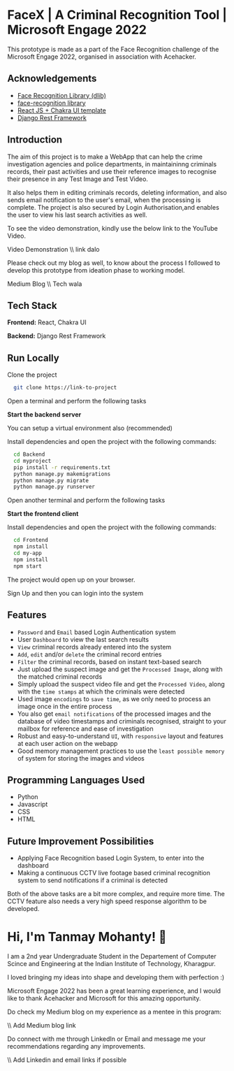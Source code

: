 
# FaceX | A Criminal Recognition Tool | Microsoft Engage 2022

This prototype is made as a part of the Face Recognition challenge of the Microsoft Engage 2022, organised in association with Acehacker.




## Acknowledgements

 - [Face Recognition Library (dlib)](https://github.com/davisking/dlib)
 - [face-recognition library](https://github.com/ageitgey/face_recognition)
 - [React JS + Chakra UI template](https://demos.creative-tim.com/docs-vision-ui-dashboard-chakra/)
 - [Django Rest Framework](https://betterprogramming.pub/create-a-machine-learning-api-with-django-rest-framework-967571640c46)
 


## Introduction

The aim of this project is to make a WebApp that can help the crime investigation
agencies and police departments, in maintaininng criminals records, their past activities and use their reference images to 
recognise their presence in any Test Image and Test Video.

It also helps them in editing criminals records, deleting information, 
and also sends email notification to the user's email, when the processing is complete.
The project is also secured by Login Authorisation,and enables the user to 
view his last search activities as well.

To see the video demonstration, kindly use the below link to the YouTube Video.

Video Demonstration \\\ link dalo

Please check out my blog as well, to know about the process I followed
to develop this prototype from ideation phase to working model.

Medium Blog  \\\ Tech wala




## Tech Stack

**Frontend:** React, Chakra UI 

**Backend:** Django Rest Framework 





## Run Locally

Clone the project

```bash
  git clone https://link-to-project
```

Open a terminal and perform the following tasks

**Start the backend server**

You can setup a virtual environment also (recommended)

Install dependencies and open the project with the following commands:
```bash
  cd Backend
  cd myproject
  pip install -r requirements.txt
  python manage.py makemigrations
  python manage.py migrate
  python manage.py runserver
```

Open another terminal and perform the following tasks

**Start the frontend client**

Install dependencies and open the project with the following commands:
```bash
  cd Frontend
  npm install
  cd my-app
  npm install
  npm start
```

The project would open up on your browser.

Sign Up and then you can login into the system

## Features

- `Password` and `Email` based Login Authentication system
- User `Dashboard` to view the last search results
- `View` criminal records already entered into the system
- `Add`, `edit` and/or `delete` the criminal record entries
- `Filter` the criminal records, based on instant text-based search
- Just upload the suspect image and get the `Processed Image`, along 
    with the matched criminal records
- Simply upload the suspect video file and get the `Processed Video`, 
    along with the `time stamps` at which the criminals were detected
- Used image `encodings` to `save time`, as we only need to process an image once in the entire process
- You also get `email notifications` of the processed images and the database
    of video timestamps and criminals recognised, straight to your mailbox for 
    reference and ease of investigation
- Robust and easy-to-understand `UI`, with `responsive` layout and features at each user
    action on the webapp
- Good memory management practices to use the `least possible memory` of system for 
    storing the images and videos

## Programming Languages Used

- Python
- Javascript
- CSS
- HTML
## Future Improvement Possibilities

- Applying Face Recognition based Login System, to enter into the dashboard
- Making a continuous CCTV live footage based criminal recognition system
    to send notifications if a criminal is detected

Both of the above tasks are a bit more complex, and require more time.
The CCTV feature also needs a very high speed response algorithm to be developed.


# Hi, I'm Tanmay Mohanty! 👋

I am a 2nd year Undergraduate Student in the Departement of Computer 
Scince and Engineering at the Indian Institute of Technology,
Kharagpur.

I loved bringing my ideas into shape and developing them with perfection :)

Microsoft Engage 2022 has been a great learning experience, and 
I would like to thank Acehacker and Microsoft for this amazing opportunity.

Do check my Medium blog on my experience as a mentee in this program:

\\\ Add Medium blog link

Do connect with me through LinkedIn or Email and message me your recommendations regarding 
any improvements.

\\\ Add Linkedin and email links if possible
